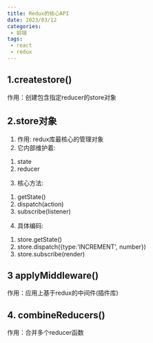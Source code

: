 ```yaml
---
title: Redux的核心API
date: 2023/03/12
categories:
 - 前端
tags:
 - react
 - redux
---
```


## 1.createstore()
作用：创建包含指定reducer的store对象
## 2.store对象
1.	作用: redux库最核心的管理对象
2.	它内部维护着:
1)	state
2)	reducer
3.	核心方法:
1)	getState()
2)	dispatch(action)
3)	subscribe(listener)
4.	具体编码:
1)	store.getState()
2)	store.dispatch({type:'INCREMENT', number})
3)	store.subscribe(render)
## 3 applyMiddleware()
作用：应用上基于redux的中间件(插件库)
## 4. combineReducers()
作用：合并多个reducer函数
